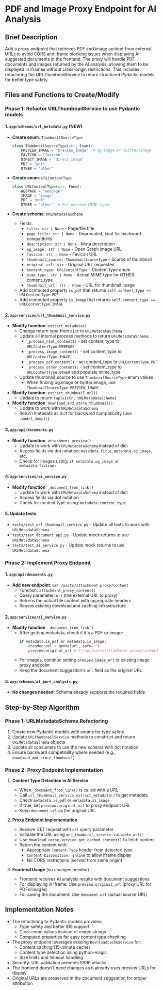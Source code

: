 # PDF and Image Proxy Endpoint for AI Analysis

## Brief Description

Add a proxy endpoint that retrieves PDF and image content from external URLs to avoid CORS and iframe blocking issues when displaying AI-suggested documents in the frontend. The proxy will handle PDF documents and images returned by the AI analysis, allowing them to be displayed in iframes without cross-origin restrictions. This includes refactoring the URLThumbnailService to return structured Pydantic models for better type safety.

## Files and Functions to Create/Modify

### Phase 1: Refactor URLThumbnailService to use Pydantic models

#### 1. `app/schemas/url_metadata.py` (NEW)
- **Create enum**: `ThumbnailSourceType`
  ```python
  class ThumbnailSourceType(str, Enum):
      PREVIEW_IMAGE = "preview_image"  # og:image or twitter:image
      FAVICON = "favicon"
      DIRECT_IMAGE = "direct_image"
      PDF = "pdf"
      OTHER = "other"
  ```

- **Create enum**: `URLContentType`
  ```python
  class URLContentType(str, Enum):
      WEBPAGE = "webpage"
      IMAGE = "image"
      PDF = "pdf"
      OTHER = "other"  # For unknown MIME types
  ```

- **Create schema**: `URLMetadataSchema`
  - Fields:
    - `title: str | None` - Page/file title
    - `page_title: str | None` - Deprecated, kept for backward compatibility
    - `description: str | None` - Meta description
    - `og_image: str | None` - Open Graph image URL
    - `favicon: str | None` - Favicon URL
    - `thumbnail_source: ThumbnailSourceType` - Source of thumbnail
    - `original_url: str` - Original URL requested
    - `content_type: URLContentType` - Content type enum
    - `mime_type: str | None` - Actual MIME type for OTHER content_type
    - `thumbnail_url: str | None` - URL for thumbnail image
  - Add computed property `is_pdf` that returns `self.content_type == URLContentType.PDF`
  - Add computed property `is_image` that returns `self.content_type == URLContentType.IMAGE`

#### 2. `app/services/url_thumbnail_service.py`
- **Modify function**: `extract_metadata()` 
  - Change return type from `dict` to `URLMetadataSchema`
  - Update all internal process methods to return `URLMetadataSchema`:
    - `_process_html_content()` - set content_type to `URLContentType.WEBPAGE`
    - `_process_image_content()` - set content_type to `URLContentType.IMAGE`
    - `_process_pdf_content()` - set content_type to `URLContentType.PDF`
    - `_process_other_content()` - set content_type to `URLContentType.OTHER` and populate mime_type
  - Update thumbnail_source to use `ThumbnailSourceType` enum values
    - When finding og:image or twitter:image, use `ThumbnailSourceType.PREVIEW_IMAGE`
- **Modify function**: `extract_thumbnail_url()`
  - Update to return `tuple[str, URLMetadataSchema]`
- **Modify function**: `download_and_store_thumbnail()`
  - Update to work with `URLMetadataSchema`
  - Return metadata as dict for backward compatibility (use `.model_dump()`)

#### 3. `app/api/documents.py`
- **Modify function**: `attachment_preview()`
  - Update to work with `URLMetadataSchema` instead of dict
  - Access fields via dot notation: `metadata.title`, `metadata.og_image`, etc.
  - Check for images using: `if metadata.og_image or metadata.favicon:`

#### 4. `app/services/ai_service.py`
- **Modify function**: `_document_from_link()`
  - Update to work with `URLMetadataSchema` instead of dict
  - Access fields via dot notation
  - Check for content type using: `metadata.content_type`

#### 5. Update tests
- `tests/test_url_thumbnail_service.py` - Update all tests to work with `URLMetadataSchema`
- `tests/test_document_api.py` - Update mock returns to use `URLMetadataSchema`
- `tests/test_ai_service.py` - Update mock returns to use `URLMetadataSchema`

### Phase 2: Implement Proxy Endpoint

#### 1. `app/api/documents.py`
- **Add new endpoint**: `GET /parts/attachment-proxy/content`
  - Function: `attachment_proxy_content()`
  - Query parameter: `url` (the external URL to proxy)
  - Returns the actual file content with appropriate headers
  - Reuses existing download and caching infrastructure

#### 2. `app/services/ai_service.py`
- **Modify function**: `_document_from_link()`
  - After getting metadata, check if it's a PDF or image:
    ```python
    if metadata.is_pdf or metadata.is_image:
        encoded_url = quote(url, safe='')
        preview.original_url = f"/api/parts/attachment-proxy/content?url={encoded_url}"
    ```
  - For images, continue setting `preview.image_url` to existing image proxy endpoint
  - Keep the document suggestion's `url` field as the original URL

#### 3. `app/schemas/ai_part_analysis.py`
- **No changes needed**: Schema already supports the required fields

## Step-by-Step Algorithm

### Phase 1: URLMetadataSchema Refactoring
1. Create new Pydantic models with enums for type safety
2. Update `URLThumbnailService` methods to construct and return `URLMetadataSchema` objects
3. Update all consumers to use the new schema with dot notation
4. Ensure backward compatibility where needed (e.g., `download_and_store_thumbnail`)

### Phase 2: Proxy Endpoint Implementation
1. **Content Type Detection in AI Service**
   - When `_document_from_link()` is called with a URL
   - Call `url_thumbnail_service.extract_metadata()` to get metadata
   - Check `metadata.is_pdf` or `metadata.is_image`
   - If true, set `preview.original_url` to proxy endpoint URL
   - Keep `document.url` as the original URL

2. **Proxy Endpoint Implementation**
   - Receive GET request with `url` query parameter
   - Validate the URL using `url_thumbnail_service.validate_url()`
   - Use `download_cache_service.get_cached_content()` to fetch content
   - Return the content with:
     - Appropriate `Content-Type` header from detected type
     - `Content-Disposition: inline` to allow iframe display
     - No CORS restrictions (served from same origin)

3. **Frontend Usage** (no changes needed)
   - Frontend receives AI analysis results with document suggestions
   - For displaying in iframe: Use `preview.original_url` (proxy URL for PDFs/images)
   - For saving the document: Use `document.url` (actual source URL)

## Implementation Notes

- The refactoring to Pydantic models provides:
  - Type safety and better IDE support
  - Clear enum values instead of magic strings
  - Computed properties for easy content type checking
- The proxy endpoint leverages existing `DownloadCacheService` for:
  - Content caching (15-minute cache)
  - Content type detection using python-magic
  - Size limits and timeout handling
- Security: URL validation prevents SSRF attacks
- The frontend doesn't need changes as it already uses preview URLs for display
- Original URLs are preserved in the document suggestion for proper attribution